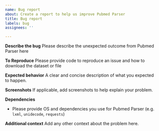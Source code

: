 ```yaml
---
name: Bug report
about: Create a report to help us improve Pubmed Parser
title: Bug report
labels: bug
assignees: ''

---
```


**Describe the bug**
Please describe the unexpected outcome from Pubmed Parser here

**To Reproduce**
Please provide code to reproduce an issue and how to download the dataset or file

**Expected behavior**
A clear and concise description of what you expected to happen.

**Screenshots**
If applicable, add screenshots to help explain your problem.

**Dependencies**
 - Please provide OS and dependencies you use for Pubmed Parser (e.g. `lxml`, `unidecode`, `requests`)

**Additional context**
Add any other context about the problem here.
